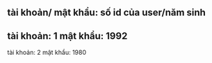 tài khoản/ mật khẩu: số id của user/năm sinh
------------------------------------------
tài khoản: 1 mật khẩu: 1992
------------------------------------------
tài khoản: 2 mật khẩu: 1980
